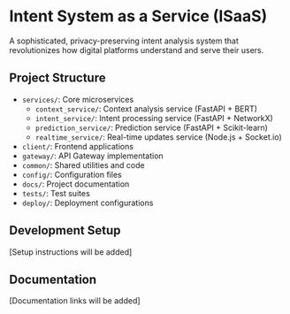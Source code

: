 # Intent System as a Service (ISaaS)

A sophisticated, privacy-preserving intent analysis system that revolutionizes how digital platforms understand and serve their users.

## Project Structure

- `services/`: Core microservices
  - `context_service/`: Context analysis service (FastAPI + BERT)
  - `intent_service/`: Intent processing service (FastAPI + NetworkX)
  - `prediction_service/`: Prediction service (FastAPI + Scikit-learn)
  - `realtime_service/`: Real-time updates service (Node.js + Socket.io)
- `client/`: Frontend applications
- `gateway/`: API Gateway implementation
- `common/`: Shared utilities and code
- `config/`: Configuration files
- `docs/`: Project documentation
- `tests/`: Test suites
- `deploy/`: Deployment configurations

## Development Setup

[Setup instructions will be added]

## Documentation

[Documentation links will be added]
